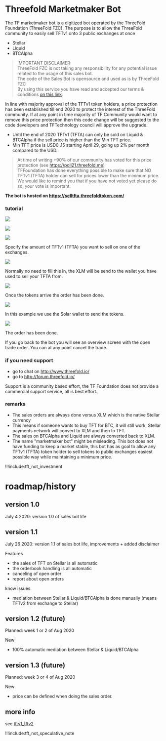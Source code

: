 # Threefold Marketmaker Bot

The TF marketmaker bot is a digitized bot operated by the ThreeFold Foundation (ThreeFold FZC). 
The purpose is to allow the ThreeFold community to easily sell TFTv1 onto 3 public exchanges at once

- Stellar
- Liquid
- BTCAlpha

> IMPORTANT DISCLAIMER: <BR> 
> ThreeFold FZC is not taking any responsibility for any potential issue related to the usage of this sales bot. <br>
> The code of the Sales Bot is opensource and used as is by ThreeFold FZC <BR>
> By using this service you have read and accepted our terms & conditions [on this link](disclaimer.md).

In line with majority approval of the TFTv1 token holders, a price protection has been established till end 2020 to protect the interest of the ThreeFold community. If at any point in time majority of TF Community would want to remove this price protection then this code change will be suggested to the code developers and TFTechnology council will approve the upgrade.

- Until the end of 2020 TFTv1 (TFTA) can only be sold on Liquid & BTCAlpha if the sell price is higher than the Min TFT price.
- Min TFT price is USD0 .15 starting April 29, going up 2% per month compared to the USD.


> At time of writing +90% of our community has voted for this price protection (see https://poll21.threefold.me) <BR>
> TFFoundation has done everything possible to make sure that NO TFTv1 (TFTA) holder can sell for prices lower than the minimum price. <BR>
> We would like to remind you that if you have not voted yet please do so, your vote is important.<BR>

**The bot is hosted on https://selltfta.threefoldtoken.com/**


### tutorial

![](./img/mm_bot1.png)

![](./img/mm_bot2.png)

![](./img/mm_bot3.png)

Specify the amount of TFTv1 (TFTA) you want to sell on one of the exchanges.

![](./img/mm_bot4.png)

Normally no need to fill this in, the XLM will be send to the wallet you have used to sell your TFTA from.

![](./img/mm_bot5.png)

Once the tokens arrive the order has been done.

![](./img/mm_bot7.png)

In this example we use the Solar wallet to send the tokens.

![](./img/mm_bot8.png)

The order has been done.

If you go back to the bot you will see an overview screen with the open trade order.
You can at any point cancel the trade.

### if you need support

- go to chat on http://www.threefold.io/
- go to http://forum.threefold.io/ 

Support is a community based effort, the TF Foundation does not provide a commercial support service, all is best effort. 

### remarks

- The sales orders are always done versus XLM which is the native Stellar currency
- This means if someone wants to buy TFT for BTC, it will still work, Stellar payments network will convert to XLM and then to TFT. 
- The sales on BTCAlpha and Liquid are always converted back to XLM.
- The name "marketmaker bot" might be misleading. This bot does not have funding to keep a market stable, this bot has as goal to allow any TFTv1 (TFTA) token holder to sell tokens to public exchanges easiest possible way while maintaining a minimum price.


!!!include:tft_not_investment


# roadmap/history

## version 1.0

July 4 2020: version 1.0 of sales bot life

## version 1.1

July 26 2020: version 1.1 of sales bot life, improvements + added disclaimer

Features
- the sales of TFT on Stellar is all automatic
- the orderbook handling is all automatic
- canceling of open order
- report about open orders

know issues
- mediation between Stellar & Liquid/BTCAlpha is done manually (means TFTv2 from exchange to Stellar)

## version 1.2 (future)

Planned: week 1 or 2 of Aug 2020

New
- 100% automatic mediation between Stellar & Liquid/BTCAlpha

## version 1.3 (future)

Planned: week 3 or 4 of Aug 2020

New
- price can be defined when doing the sales order.


## more info

see [tftv1_tftv2](tftv1_tftv2.md)

!!!include:tft_not_speculative_note
